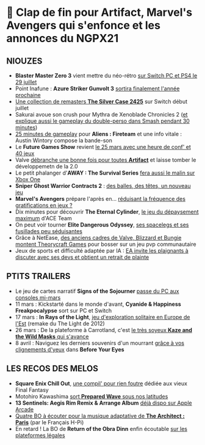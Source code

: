 # 🍓 Clap de fin pour Artifact, Marvel's Avengers qui s'enfonce et les annonces du NGPX21

## NIOUZES

- **Blaster Master Zero 3** vient mettre du néo-rétro [sur Switch PC et PS4 le 29 juillet](https://www.youtube.com/watch?v=bog3dFx4WdQ)
- Point Inafune : **Azure Striker Gunvolt 3** [sortira finalement l'année prochaine](https://www.youtube.com/watch?v=0fbPzInxlak)
- [Une collection de remasters **The Silver Case 2425**](https://www.gamekult.com/actualite/nis-et-grasshopper-manufacture-annoncent-the-silver-case-2425-sur-switch-3050836753.html?utm_term=Autofeed&utm_medium=Social&utm_source=Twitter#Echobox=1614878934) sur Switch début juillet
- Sakurai avoue son crush pour Mythra de Xenoblade Chronicles 2 ([et explique aussi le gameplay du double-perso dans Smash pendant 30 minutes](https://www.youtube.com/watch?v=yg0x02qTeiU))
- [25 minutes de gameplay](https://www.youtube.com/watch?v=RZco0Da52K0) pour **Aliens : Fireteam** et une info vitale : Austin Wintory compose la bande-son
- Le **Future Games Show** revient [le 25 mars avec une heure de conf' et 40 jeux](https://www.gamesradar.com/future-games-show-spring-showcase-2021/)
- Valve [débranche une bonne fois pour toutes **Artifact**](https://www.theverge.com/2021/3/4/22314103/valve-ending-development-artifact-tcg-dota-2) et laisse tomber le développemetn de la 2.0 
- Le petit phalanger d'**AWAY : The Survival Series** [fera aussi le malin sur Xbox One](https://www.gamekult.com/actualite/le-marsupial-d-away-the-survival-series-glisse-vers-xbox-one-3050836721.html)
- **Sniper Ghost Warrior Contracts 2** : [des balles, des têtes, un nouveau jeu](https://www.youtube.com/watch?v=17fqzmlwqyw)
- **Marvel's Avengers** prépare l'après en... [réduisant la fréquence des gratifications en jeux ?](https://www.gamekult.com/actualite/marvel-s-avengers-va-revoir-sa-courbe-de-progression-avant-la-sortie-sur-ps5-et-xbox-series-3050836735.html)
- Dix minutes pour découvrir **The Eternal Cylinder**, [le jeu du dépaysement maximum](https://www.youtube.com/watch?v=eCT8H0dDEw) d'ACE Team
- On peut voir tourner **Elite Dangerous Odyssey**, [ses spacelegs et ses fusillades peu séduisantes](https://www.youtube.com/watch?v=wqZWTMENCG8)
- Grâce à NetEase, [des anciens cadres de Valve, Blizzard et Bungie montent Theorycraft Games](https://venturebeat.com/2021/03/04/riot-veterans-raise-37-5-million-for-theorycraft-games-startup/) pour bosser sur un jeu pvp communautaire
- Jeux de sports et difficulté adaptée par IA : [EA invite les plaignants à discuter avec ses devs et obtient un retrait de plainte](https://www.gamesindustry.biz/articles/2021-03-04-dynamic-difficulty-loot-box-lawsuit-against-ea-dropped)

## PTITS TRAILERS

- Le jeu de cartes narratif **Signs of the Sojourner** [passe du PC aux consoles mi-mars](https://www.youtube.com/watch?v=4JzDIVHfLDE)
- 11 mars : Kickstarté dans le monde d'avant, **Cyanide & Happiness Freakpocalypse** sort sur PC et Switch
- 17 mars : **In Rays of the Light**, [jeu d'exploration solitaire en Europe de l'Est](https://www.youtube.com/watch?v=mtQDokxwAvU) (remake du The Light de 2012)
- 26 mars : De la plateforme à Carrotland, c'est [le très soyeux **Kaze and the Wild Masks** qui s'avance](https://www.youtube.com/watch?v=JvhYzOP605U)
- 8 avril : Naviguez les derniers souvenirs d'un mourrant [grâce à vos clignements d'yeux](https://www.youtube.com/watch?v=CP_aKLHxIgI) dans **Before Your Eyes**

## LES RECOS DES MELOS

- **Square Enix Chill Out**, [une compil' pour rien foutre](https://open.spotify.com/album/6kHs3hlleHNoFyFwTTgzfe?si=VCqA-2D7ToaC2uKq1fZVwg) dédiée aux vieux Final Fantasy
- Motohiro Kawashima [sort **Prepared Wave** sous nos latitudes](https://motohirokawashima.bandcamp.com/album/prepared-wave)
- **13 Sentinels: Aegis Rim Remix & Arrange Album** [déjà dispo sur Apple Arcade](https://music.apple.com/us/album/%E5%8D%81%E4%B8%89%E6%A9%9F%E5%85%B5%E9%98%B2%E8%A1%9B%E5%9C%8F-remix-arrange-album-the-branched/1553002229?uo=2&partnerId=11&at=10ln7k)
- [Quatre BO à écouter pour la musique adaptative de **The Architect : Paris**](https://hpisound.bandcamp.com/album/the-architect-paris-profit) (par le Français H-Pi)
- En retard ! La BO de **Return of the Obra Dinn** enfin écoutable [sur les plateformes légales](https://open.spotify.com/album/14osn269HYRr7M2lS2oS9a?si=vzgxbkSvQ-6z1_gq2LxCvA)
